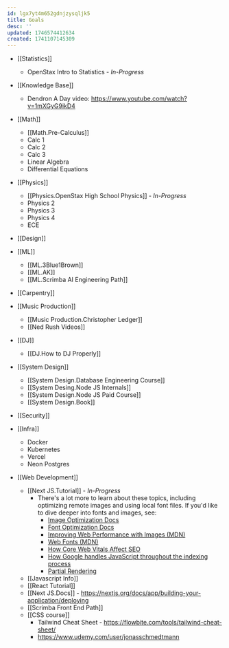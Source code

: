 ```yaml
---
id: lgx7yt4m652gdnjzysqljk5
title: Goals
desc: ''
updated: 1746574412634
created: 1741107145309
---
```

- [[Statistics]]
    - OpenStax Intro to Statistics - _In-Progress_

- [[Knowledge Base]]
    - Dendron A Day video: https://www.youtube.com/watch?v=1mXGyG9ikD4

- [[Math]]
    - [[Math.Pre-Calculus]]
    - Calc 1
    - Calc 2
    - Calc 3
    - Linear Algebra
    - Differential Equations

- [[Physics]]
    - [[Physics.OpenStax High School Physics]] - _In-Progress_
    - Physics 2
    - Physics 3
    - Physics 4
    - ECE

- [[Design]]

- [[ML]] 
    - [[ML.3Blue1Brown]]
    - [[ML.AK]]
    - [[ML.Scrimba AI Engineering Path]]

- [[Carpentry]]

- [[Music Production]]
    - [[Music Production.Christopher Ledger]]
    - [[Ned Rush Videos]]

- [[DJ]]
    - [[DJ.How to DJ Properly]]

- [[System Design]]
    - [[System Design.Database Engineering Course]]
    - [[System Desing.Node JS Internals]]
    - [[System Design.Node JS Paid Course]]
    - [[System Design.Book]]

- [[Security]]

- [[Infra]]
    - Docker
    - Kubernetes
    - Vercel
    - Neon Postgres

- [[Web Development]]
    - [[Next JS.Tutorial]] - _In-Progress_
        - There's a lot more to learn about these topics, including optimizing remote images and using local font files. If you'd like to dive deeper into fonts and images, see:
            - [Image Optimization Docs](https://nextjs.org/docs/app/building-your-application/optimizing/images)
            - [Font Optimization Docs](https://nextjs.org/docs/app/building-your-application/optimizing/fonts)
            - [Improving Web Performance with Images (MDN)](https://developer.mozilla.org/en-US/docs/Learn/Performance/Multimedia)
            - [Web Fonts (MDN)](https://developer.mozilla.org/en-US/docs/Learn/CSS/Styling_text/Web_fonts)
            - [How Core Web Vitals Affect SEO](https://vercel.com/blog/how-core-web-vitals-affect-seo)
            - [How Google handles JavaScript throughout the indexing process](https://vercel.com/blog/how-google-handles-javascript-throughout-the-indexing-process)
            - [Partial Rendering](https://www.youtube.com/watch?v=MTcPrTIBkpA&ab_channel=Delba)
    - [[Javascript Info]]
    - [[React Tutorial]]
    - [[Next JS.Docs]] - https://nextjs.org/docs/app/building-your-application/deploying
    - [[Scrimba Front End Path]]
    - [[CSS course]]
        - Tailwind Cheat Sheet - https://flowbite.com/tools/tailwind-cheat-sheet/
        - https://www.udemy.com/user/jonasschmedtmann